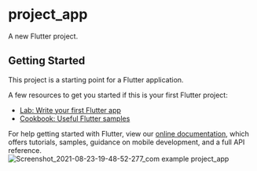 # project_app

A new Flutter project.

## Getting Started

This project is a starting point for a Flutter application.

A few resources to get you started if this is your first Flutter project:

- [Lab: Write your first Flutter app](https://flutter.dev/docs/get-started/codelab)
- [Cookbook: Useful Flutter samples](https://flutter.dev/docs/cookbook)

For help getting started with Flutter, view our
[online documentation](https://flutter.dev/docs), which offers tutorials,
samples, guidance on mobile development, and a full API reference.
![Screenshot_2021-08-23-19-48-52-277_com example project_app](https://github.com/Nilay127/Project_Buddy/assets/68941766/4039668e-8075-49af-9826-d86cff709df5)
